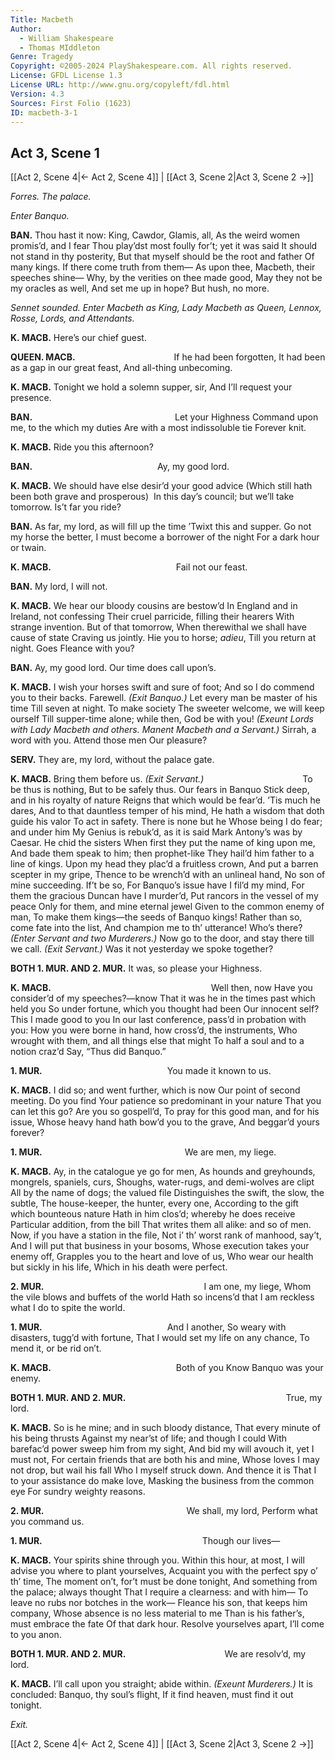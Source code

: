```yaml
---
Title: Macbeth
Author: 
  - William Shakespeare
  - Thomas MIddleton
Genre: Tragedy
Copyright: ©2005-2024 PlayShakespeare.com. All rights reserved.
License: GFDL License 1.3
License URL: http://www.gnu.org/copyleft/fdl.html
Version: 4.3
Sources: First Folio (1623)
ID: macbeth-3-1
---
```


## Act 3, Scene 1
[[Act 2, Scene 4|← Act 2, Scene 4]] | [[Act 3, Scene 2|Act 3, Scene 2 →]]

*Forres. The palace.*

*Enter Banquo.*

**BAN.**
Thou hast it now: King, Cawdor, Glamis, all,
As the weird women promis’d, and I fear
Thou play’dst most foully for’t; yet it was said
It should not stand in thy posterity,
But that myself should be the root and father
Of many kings. If there come truth from them⁠—
As upon thee, Macbeth, their speeches shine⁠—
Why, by the verities on thee made good,
May they not be my oracles as well,
And set me up in hope? But hush, no more.

*Sennet sounded. Enter Macbeth as King, Lady Macbeth as Queen, Lennox, Rosse, Lords, and Attendants.*

**K. MACB.**
Here’s our chief guest.

**QUEEN. MACB.**
           If he had been forgotten,
It had been as a gap in our great feast,
And all-thing unbecoming.

**K. MACB.**
Tonight we hold a solemn supper, sir,
And I’ll request your presence.

**BAN.**
                Let your Highness
Command upon me, to the which my duties
Are with a most indissoluble tie
Forever knit.

**K. MACB.**
Ride you this afternoon?

**BAN.**
              Ay, my good lord.

**K. MACB.**
We should have else desir’d your good advice
(Which still hath been both grave and prosperous) 
In this day’s council; but we’ll take tomorrow.
Is’t far you ride?

**BAN.**
As far, my lord, as will fill up the time
’Twixt this and supper. Go not my horse the better,
I must become a borrower of the night
For a dark hour or twain.

**K. MACB.**
              Fail not our feast.

**BAN.**
My lord, I will not.

**K. MACB.**
We hear our bloody cousins are bestow’d
In England and in Ireland, not confessing
Their cruel parricide, filling their hearers
With strange invention. But of that tomorrow,
When therewithal we shall have cause of state
Craving us jointly. Hie you to horse; *adieu*,
Till you return at night. Goes Fleance with you?

**BAN.**
Ay, my good lord. Our time does call upon’s.

**K. MACB.**
I wish your horses swift and sure of foot;
And so I do commend you to their backs.
Farewell.
*(Exit Banquo.)*
Let every man be master of his time
Till seven at night. To make society
The sweeter welcome, we will keep ourself
Till supper-time alone; while then, God be with you!
*(Exeunt Lords with Lady Macbeth and others. Manent Macbeth and a Servant.)*
Sirrah, a word with you. Attend those men
Our pleasure?

**SERV.**
They are, my lord, without the palace gate.

**K. MACB.**
Bring them before us.
*(Exit Servant.)*
           To be thus is nothing,
But to be safely thus. Our fears in Banquo
Stick deep, and in his royalty of nature
Reigns that which would be fear’d. ’Tis much he dares,
And to that dauntless temper of his mind,
He hath a wisdom that doth guide his valor
To act in safety. There is none but he
Whose being I do fear; and under him
My Genius is rebuk’d, as it is said
Mark Antony’s was by Caesar. He chid the sisters
When first they put the name of king upon me,
And bade them speak to him; then prophet-like
They hail’d him father to a line of kings.
Upon my head they plac’d a fruitless crown,
And put a barren scepter in my gripe,
Thence to be wrench’d with an unlineal hand,
No son of mine succeeding. If’t be so,
For Banquo’s issue have I fil’d my mind,
For them the gracious Duncan have I murder’d,
Put rancors in the vessel of my peace
Only for them, and mine eternal jewel
Given to the common enemy of man,
To make them kings—the seeds of Banquo kings!
Rather than so, come fate into the list,
And champion me to th’ utterance! Who’s there?
*(Enter Servant and two Murderers.)*
Now go to the door, and stay there till we call.
*(Exit Servant.)*
Was it not yesterday we spoke together?

**BOTH 1. MUR. AND 2. MUR.**
It was, so please your Highness.

**K. MACB.**
                  Well then, now
Have you consider’d of my speeches?—know
That it was he in the times past which held you
So under fortune, which you thought had been
Our innocent self? This I made good to you
In our last conference, pass’d in probation with you:
How you were borne in hand, how cross’d, the instruments,
Who wrought with them, and all things else that might
To half a soul and to a notion craz’d
Say, “Thus did Banquo.”

**1. MUR.**
              You made it known to us.

**K. MACB.**
I did so; and went further, which is now
Our point of second meeting. Do you find
Your patience so predominant in your nature
That you can let this go? Are you so gospell’d,
To pray for this good man, and for his issue,
Whose heavy hand hath bow’d you to the grave,
And beggar’d yours forever?

**1. MUR.**
                We are men, my liege.

**K. MACB.**
Ay, in the catalogue ye go for men,
As hounds and greyhounds, mongrels, spaniels, curs,
Shoughs, water-rugs, and demi-wolves are clipt
All by the name of dogs; the valued file
Distinguishes the swift, the slow, the subtle,
The house-keeper, the hunter, every one,
According to the gift which bounteous nature
Hath in him clos’d; whereby he does receive
Particular addition, from the bill
That writes them all alike: and so of men.
Now, if you have a station in the file,
Not i’ th’ worst rank of manhood, say’t,
And I will put that business in your bosoms,
Whose execution takes your enemy off,
Grapples you to the heart and love of us,
Who wear our health but sickly in his life,
Which in his death were perfect.

**2. MUR.**
                  I am one, my liege,
Whom the vile blows and buffets of the world
Hath so incens’d that I am reckless what
I do to spite the world.

**1. MUR.**
              And I another,
So weary with disasters, tugg’d with fortune,
That I would set my life on any chance,
To mend it, or be rid on’t.

**K. MACB.**
              Both of you
Know Banquo was your enemy.

**BOTH 1. MUR. AND 2. MUR.**
                  True, my lord.

**K. MACB.**
So is he mine; and in such bloody distance,
That every minute of his being thrusts
Against my near’st of life; and though I could
With barefac’d power sweep him from my sight,
And bid my will avouch it, yet I must not,
For certain friends that are both his and mine,
Whose loves I may not drop, but wail his fall
Who I myself struck down. And thence it is
That I to your assistance do make love,
Masking the business from the common eye
For sundry weighty reasons.

**2. MUR.**
                We shall, my lord,
Perform what you command us.

**1. MUR.**
                  Though our lives⁠—

**K. MACB.**
Your spirits shine through you. Within this hour, at most,
I will advise you where to plant yourselves,
Acquaint you with the perfect spy o’ th’ time,
The moment on’t, for’t must be done tonight,
And something from the palace; always thought
That I require a clearness: and with him⁠—
To leave no rubs nor botches in the work⁠—
Fleance his son, that keeps him company,
Whose absence is no less material to me
Than is his father’s, must embrace the fate
Of that dark hour. Resolve yourselves apart,
I’ll come to you anon.

**BOTH 1. MUR. AND 2. MUR.**
           We are resolv’d, my lord.

**K. MACB.**
I’ll call upon you straight; abide within.
*(Exeunt Murderers.)*
It is concluded: Banquo, thy soul’s flight,
If it find heaven, must find it out tonight.

*Exit.*

[[Act 2, Scene 4|← Act 2, Scene 4]] | [[Act 3, Scene 2|Act 3, Scene 2 →]]